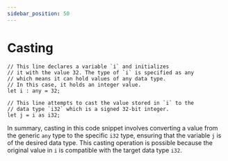 ```yaml
---
sidebar_position: 50
---
```


# Casting

```mew
// This line declares a variable `i` and initializes 
// it with the value 32. The type of `i` is specified as any 
// which means it can hold values of any data type. 
// In this case, it holds an integer value.
let i : any = 32;

// This line attempts to cast the value stored in `i` to the 
// data type `i32` which is a signed 32-bit integer. 
let j = i as i32;
```

In summary, casting in this code snippet involves converting a value from the generic `any` type to the specific `i32` type, ensuring that the variable `j` is of the desired data type. This casting operation is possible because the original value in `i` is compatible with the target data type `i32`.